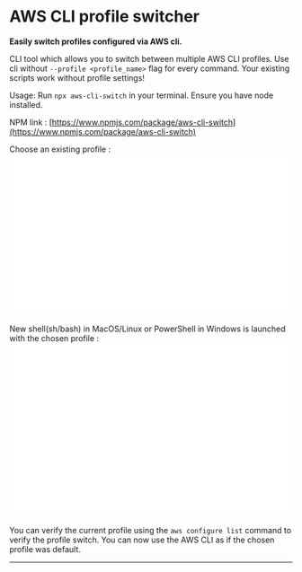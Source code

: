 # AWS CLI profile switcher

**Easily switch profiles configured via AWS cli.**

CLI tool which allows you to switch between multiple AWS CLI profiles.
Use cli without `--profile <profile_name>` flag for every command. Your existing scripts work without profile settings!

Usage:
Run `npx aws-cli-switch` in your terminal. Ensure you have node installed.

NPM link : [https://www.npmjs.com/package/aws-cli-switch](https://www.npmjs.com/package/aws-cli-switch)

Choose an existing profile :
<br>
![CLI Tool Image](imgs/cli-img-1.svg "CLI Tool Image")

New shell(sh/bash) in MacOS/Linux or PowerShell in Windows is launched with the chosen profile :
<br>
![CLI Tool Image](imgs/cli-img-2.svg "CLI Tool Image")

You can verify the current profile using the `aws configure list` command to verify the profile switch.
You can now use the AWS CLI as if the chosen profile was default.

---
